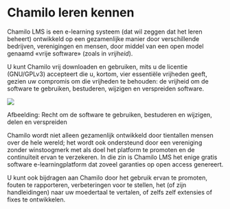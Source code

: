 # Chamilo leren kennen

Chamilo LMS is een e-learning systeem (dat wil zeggen dat het leren beheert) ontwikkeld op een gezamenlijke manier door verschillende bedrijven, verenigingen en mensen, door middel van een open model genaamd «vrije software» (zoals in *vrijheid*).

U kunt Chamilo vrij downloaden en gebruiken, mits u de licentie (GNU/GPLv3) accepteert die u, kortom, vier essentiële vrijheden geeft, gezien uw compromis om die vrijheden te behouden: de vrijheid om de software te gebruiken, bestuderen, wijzigen en verspreiden software.

![](../../.gitbook/assets/images268.png)
 
 
Afbeelding: Recht om de software te gebruiken, bestuderen en wijzigen, delen en verspreiden

Chamilo wordt niet alleen gezamenlijk ontwikkeld door tientallen mensen over de hele wereld; het wordt ook ondersteund door een vereniging zonder winstoogmerk met als doel het platform te promoten en de continuïteit ervan te verzekeren. In die zin is Chamilo LMS het enige gratis software e-learningplatform dat zoveel garanties op open access genereert.

U kunt ook bijdragen aan Chamilo door het gebruik ervan te promoten, fouten te rapporteren, verbeteringen voor te stellen, het (of zijn handleidingen) naar uw moedertaal te vertalen, of zelfs zelf extensies of fixes te ontwikkelen.
